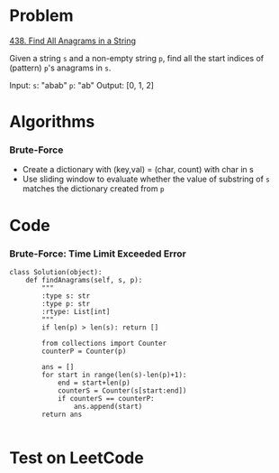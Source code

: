# Problem
[438. Find All Anagrams in a String](https://leetcode.com/problems/find-all-anagrams-in-a-string/)

Given a string `s` and a non-empty string `p`, find all the start indices of (pattern) `p`'s anagrams in `s`.

Input: `s`: "abab" `p`: "ab"
Output: [0, 1, 2]

# Algorithms
### Brute-Force
* Create a dictionary with (key,val) = (char, count) with char in s
* Use sliding window to evaluate whether the value of substring of `s` matches the dictionary created from `p`

# Code
### Brute-Force: Time Limit Exceeded Error
```
class Solution(object):
    def findAnagrams(self, s, p):
        """
        :type s: str
        :type p: str
        :rtype: List[int]
        """
        if len(p) > len(s): return []
        
        from collections import Counter
        counterP = Counter(p)
        
        ans = []
        for start in range(len(s)-len(p)+1):
            end = start+len(p)
            counterS = Counter(s[start:end])
            if counterS == counterP:
                ans.append(start)
        return ans
                
```
# Test on LeetCode
